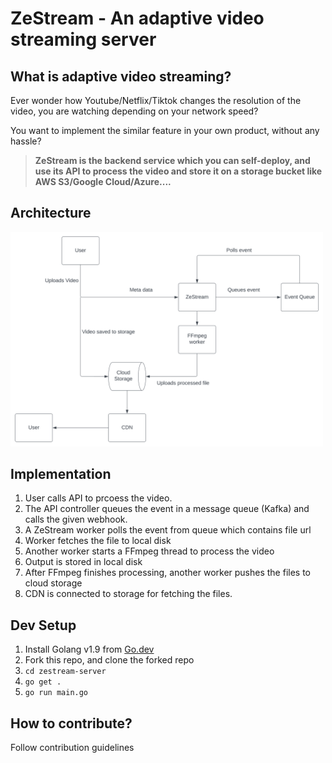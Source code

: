 # ZeStream - An adaptive video streaming server

## What is adaptive video streaming?

Ever wonder how Youtube/Netflix/Tiktok changes the resolution of the video, you are watching depending on your network speed?

You want to implement the similar feature in your own product, without any hassle?

> **ZeStream is the backend service which you can self-deploy, and use its API to process the video and store it on a storage bucket like AWS S3/Google Cloud/Azure....**

## Architecture

<img src="./docs/static/ZeStream.svg" width="500" />

## Implementation

1. User calls API to prcoess the video.
2. The API controller queues the event in a message queue (Kafka) and calls the given webhook.
3. A ZeStream worker polls the event from queue which contains file url
4. Worker fetches the file to local disk
5. Another worker starts a FFmpeg thread to process the video
6. Output is stored in local disk
7. After FFmpeg finishes processing, another worker pushes the files to cloud storage
8. CDN is connected to storage for fetching the files.

## Dev Setup

1. Install Golang v1.9 from [Go.dev](https://go.dev/doc/install)
2. Fork this repo, and clone the forked repo
3. `cd zestream-server`
4. `go get .`
5. `go run main.go`

## How to contribute?

Follow contribution guidelines
